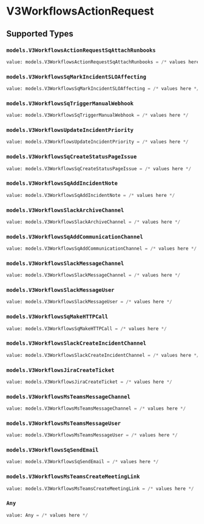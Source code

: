 # V3WorkflowsActionRequest


## Supported Types

### `models.V3WorkflowsActionRequestSqAttachRunbooks`

```python
value: models.V3WorkflowsActionRequestSqAttachRunbooks = /* values here */
```

### `models.V3WorkflowsSqMarkIncidentSLOAffecting`

```python
value: models.V3WorkflowsSqMarkIncidentSLOAffecting = /* values here */
```

### `models.V3WorkflowsSqTriggerManualWebhook`

```python
value: models.V3WorkflowsSqTriggerManualWebhook = /* values here */
```

### `models.V3WorkflowsUpdateIncidentPriority`

```python
value: models.V3WorkflowsUpdateIncidentPriority = /* values here */
```

### `models.V3WorkflowsSqCreateStatusPageIssue`

```python
value: models.V3WorkflowsSqCreateStatusPageIssue = /* values here */
```

### `models.V3WorkflowsSqAddIncidentNote`

```python
value: models.V3WorkflowsSqAddIncidentNote = /* values here */
```

### `models.V3WorkflowsSlackArchiveChannel`

```python
value: models.V3WorkflowsSlackArchiveChannel = /* values here */
```

### `models.V3WorkflowsSqAddCommunicationChannel`

```python
value: models.V3WorkflowsSqAddCommunicationChannel = /* values here */
```

### `models.V3WorkflowsSlackMessageChannel`

```python
value: models.V3WorkflowsSlackMessageChannel = /* values here */
```

### `models.V3WorkflowsSlackMessageUser`

```python
value: models.V3WorkflowsSlackMessageUser = /* values here */
```

### `models.V3WorkflowsSqMakeHTTPCall`

```python
value: models.V3WorkflowsSqMakeHTTPCall = /* values here */
```

### `models.V3WorkflowsSlackCreateIncidentChannel`

```python
value: models.V3WorkflowsSlackCreateIncidentChannel = /* values here */
```

### `models.V3WorkflowsJiraCreateTicket`

```python
value: models.V3WorkflowsJiraCreateTicket = /* values here */
```

### `models.V3WorkflowsMsTeamsMessageChannel`

```python
value: models.V3WorkflowsMsTeamsMessageChannel = /* values here */
```

### `models.V3WorkflowsMsTeamsMessageUser`

```python
value: models.V3WorkflowsMsTeamsMessageUser = /* values here */
```

### `models.V3WorkflowsSqSendEmail`

```python
value: models.V3WorkflowsSqSendEmail = /* values here */
```

### `models.V3WorkflowsMsTeamsCreateMeetingLink`

```python
value: models.V3WorkflowsMsTeamsCreateMeetingLink = /* values here */
```

### `Any`

```python
value: Any = /* values here */
```

